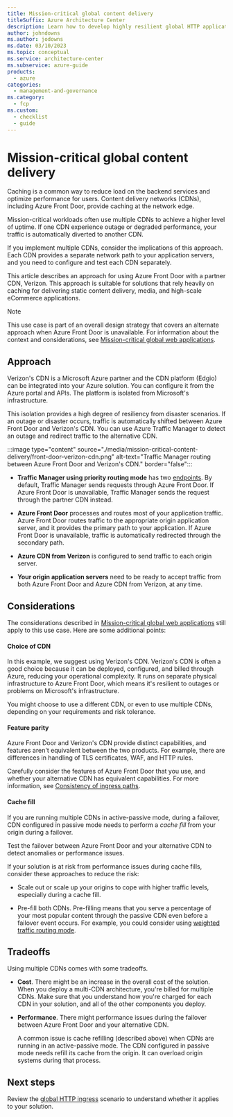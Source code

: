 ```yaml
---
title: Mission-critical global content delivery
titleSuffix: Azure Architecture Center
description: Learn how to develop highly resilient global HTTP applications when your focus is on content delivery and caching.
author: johndowns
ms.author: jodowns
ms.date: 03/10/2023
ms.topic: conceptual
ms.service: architecture-center
ms.subservice: azure-guide
products:
  - azure
categories:
  - management-and-governance
ms.category:
  - fcp
ms.custom:
  - checklist
  - guide
---
```


# Mission-critical global content delivery

Caching is a common way to reduce load on the backend services and optimize performance for users. Content delivery networks (CDNs), including Azure Front Door, provide caching at the network edge.

Mission-critical workloads often use multiple CDNs to achieve a higher level of uptime. If one CDN experience outage or degraded performance, your traffic is automatically diverted to another CDN.

If you implement multiple CDNs, consider the implications of this approach. Each CDN provides a separate network path to your application servers, and you need to configure and test each CDN separately.

This article describes an approach for using Azure Front Door with a partner CDN, Verizon. This approach is suitable for solutions that  rely heavily on caching for delivering static content delivery, media, and high-scale eCommerce applications.

> [!NOTE]
>
> This use case is part of an overall design strategy that covers an alternate approach when Azure Front Door is unavailable. For information about the context and considerations, see [Mission-critical global web applications](./overview.md).

## Approach

Verizon's CDN is a Microsoft Azure partner and the CDN platform (Edgio) can be integrated into your Azure solution. You can configure it from the Azure portal and APIs. The platform is isolated from Microsoft's infrastructure.

This isolation provides a high degree of resiliency from disaster scenarios. If an outage or disaster occurs, traffic is automatically shifted between Azure Front Door and Verizon's CDN. You can use Azure Traffic Manager to detect an outage and redirect traffic to the alternative CDN.

:::image type="content" source="./media/mission-critical-content-delivery/front-door-verizon-cdn.png" alt-text="Traffic Manager routing between Azure Front Door and Verizon's CDN." border="false":::


- **Traffic Manager using priority routing mode** has two [endpoints](/azure/traffic-manager/traffic-manager-endpoint-types). By default, Traffic Manager sends requests through Azure Front Door. If Azure Front Door is unavailable, Traffic Manager sends the request through the partner CDN instead.

- **Azure Front Door** processes and routes most of your application traffic. Azure Front Door routes traffic to the appropriate origin application server, and it provides the primary path to your application. If Azure Front Door is unavailable, traffic is automatically redirected through the secondary path.

- **Azure CDN from Verizon** is configured to send traffic to each origin server.

- **Your origin application servers** need to be ready to accept traffic from both Azure Front Door and Azure CDN from Verizon, at any time.

## Considerations

The considerations described in [Mission-critical global web applications](./overview.md) still apply to this use case. Here are some additional points:

#### Choice of CDN

In this example, we suggest using Verizon's CDN. Verizon's CDN is often a good choice because it can be deployed, configured, and billed through Azure, reducing your operational complexity. It runs on separate physical infrastructure to Azure Front Door, which means it's resilient to outages or problems on Microsoft's infrastructure.

You might choose to use a different CDN, or even to use multiple CDNs, depending on your requirements and risk tolerance.

#### Feature parity

Azure Front Door and Verizon's CDN provide distinct capabilities, and features aren't equivalent between the two products. For example, there are differences in handling of TLS certificates, WAF, and HTTP rules.

Carefully consider the features of Azure Front Door that you use, and whether your alternative CDN has equivalent capabilities. For more information, see [Consistency of ingress paths](./overview.md#consistency-of-ingress-paths).

#### Cache fill

If you are running multiple CDNs in active-passive mode, during a failover, CDN configured in passive mode needs to perform a *cache fill* from your origin during a failover.

Test the failover between Azure Front Door and your alternative CDN to detect anomalies or performance issues. 

If your solution is at risk from performance issues during cache fills, consider these  approaches to reduce the risk:

- Scale out or scale up your origins to cope with higher traffic levels, especially during a cache fill.

- Pre-fill both CDNs. Pre-filling means that you serve a percentage of your most popular content through the passive CDN even before a failover event occurs. For example, you could consider using [weighted traffic routing mode](/azure/traffic-manager/traffic-manager-routing-methods#weighted-traffic-routing-method).


## Tradeoffs

Using multiple CDNs comes with some tradeoffs. 

- **Cost**. There might be an increase in the overall cost of the solution. When you deploy a multi-CDN architecture, you're billed for multiple CDNs. Make sure that you understand how you're charged for each CDN in your solution, and all of the other components you deploy.

- **Performance**. There might performance issues during the failover between Azure Front Door and your alternative CDN.

  A common issue is cache refilling (described above) when CDNs are running in an active-passive mode. The CDN configured in passive mode needs refill its cache from the origin. It can overload origin systems during that process.


## Next steps

Review the [global HTTP ingress](./mission-critical-global-http-ingress.md) scenario to understand whether it applies to your solution.
